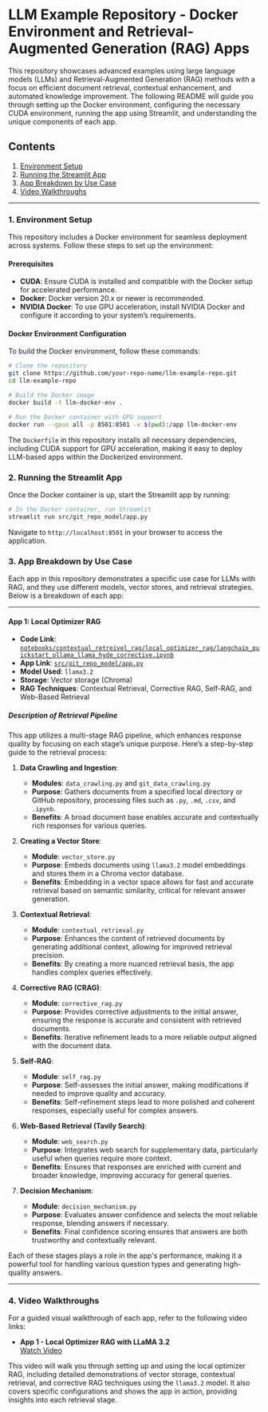 
# LLM Example Repository - Docker Environment and Retrieval-Augmented Generation (RAG) Apps

This repository showcases advanced examples using large language models (LLMs) and Retrieval-Augmented Generation (RAG) methods with a focus on efficient document retrieval, contextual enhancement, and automated knowledge improvement. The following README will guide you through setting up the Docker environment, configuring the necessary CUDA environment, running the app using Streamlit, and understanding the unique components of each app.

## Contents

1. [Environment Setup](#environment-setup)
2. [Running the Streamlit App](#running-the-streamlit-app)
3. [App Breakdown by Use Case](#app-breakdown-by-use-case)
4. [Video Walkthroughs](#video-walkthroughs)

---

### 1. Environment Setup

This repository includes a Docker environment for seamless deployment across systems. Follow these steps to set up the environment:

#### Prerequisites

- **CUDA**: Ensure CUDA is installed and compatible with the Docker setup for accelerated performance.
- **Docker**: Docker version 20.x or newer is recommended.
- **NVIDIA Docker**: To use GPU acceleration, install NVIDIA Docker and configure it according to your system’s requirements.

#### Docker Environment Configuration

To build the Docker environment, follow these commands:

```bash
# Clone the repository
git clone https://github.com/your-repo-name/llm-example-repo.git
cd llm-example-repo

# Build the Docker image
docker build -t llm-docker-env .

# Run the Docker container with GPU support
docker run --gpus all -p 8501:8501 -v $(pwd):/app llm-docker-env
```

The `Dockerfile` in this repository installs all necessary dependencies, including CUDA support for GPU acceleration, making it easy to deploy LLM-based apps within the Dockerized environment.

### 2. Running the Streamlit App

Once the Docker container is up, start the Streamlit app by running:

```bash
# In the Docker container, run Streamlit
streamlit run src/git_repo_model/app.py
```

Navigate to `http://localhost:8501` in your browser to access the application.

### 3. App Breakdown by Use Case

Each app in this repository demonstrates a specific use case for LLMs with RAG, and they use different models, vector stores, and retrieval strategies. Below is a breakdown of each app:

---

#### App 1: Local Optimizer RAG

- **Code Link**: [`notebooks/contextual_retreivel_rag/local_optimizer_rag/langchain_quickstart_ollama_llama_hyde_corrective.ipynb`](notebooks/contextual_retreivel_rag/local_optimizer_rag/langchain_quickstart_ollama_llama_hyde_corrective.ipynb)
- **App Link**: [`src/git_repo_model/app.py`](src/git_repo_model/app.py)
- **Model Used**: `llama3.2`
- **Storage**: Vector storage (Chroma)
- **RAG Techniques**: Contextual Retrieval, Corrective RAG, Self-RAG, and Web-Based Retrieval

##### Description of Retrieval Pipeline

This app utilizes a multi-stage RAG pipeline, which enhances response quality by focusing on each stage’s unique purpose. Here’s a step-by-step guide to the retrieval process:

1. **Data Crawling and Ingestion**:
   - **Modules**: `data_crawling.py` and `git_data_crawling.py`
   - **Purpose**: Gathers documents from a specified local directory or GitHub repository, processing files such as `.py`, `.md`, `.csv`, and `.ipynb`.
   - **Benefits**: A broad document base enables accurate and contextually rich responses for various queries.

2. **Creating a Vector Store**:
   - **Module**: `vector_store.py`
   - **Purpose**: Embeds documents using `llama3.2` model embeddings and stores them in a Chroma vector database.
   - **Benefits**: Embedding in a vector space allows for fast and accurate retrieval based on semantic similarity, critical for relevant answer generation.

3. **Contextual Retrieval**:
   - **Module**: `contextual_retrieval.py`
   - **Purpose**: Enhances the content of retrieved documents by generating additional context, allowing for improved retrieval precision.
   - **Benefits**: By creating a more nuanced retrieval basis, the app handles complex queries effectively.

4. **Corrective RAG (CRAG)**:
   - **Module**: `corrective_rag.py`
   - **Purpose**: Provides corrective adjustments to the initial answer, ensuring the response is accurate and consistent with retrieved documents.
   - **Benefits**: Iterative refinement leads to a more reliable output aligned with the document data.

5. **Self-RAG**:
   - **Module**: `self_rag.py`
   - **Purpose**: Self-assesses the initial answer, making modifications if needed to improve quality and accuracy.
   - **Benefits**: Self-refinement steps lead to more polished and coherent responses, especially useful for complex answers.

6. **Web-Based Retrieval (Tavily Search)**:
   - **Module**: `web_search.py`
   - **Purpose**: Integrates web search for supplementary data, particularly useful when queries require more context.
   - **Benefits**: Ensures that responses are enriched with current and broader knowledge, improving accuracy for general queries.

7. **Decision Mechanism**:
   - **Module**: `decision_mechanism.py`
   - **Purpose**: Evaluates answer confidence and selects the most reliable response, blending answers if necessary.
   - **Benefits**: Final confidence scoring ensures that answers are both trustworthy and contextually relevant.

Each of these stages plays a role in the app's performance, making it a powerful tool for handling various question types and generating high-quality answers.

---

### 4. Video Walkthroughs

For a guided visual walkthrough of each app, refer to the following video links:

- **App 1 - Local Optimizer RAG with LLaMA 3.2**  
  [Watch Video](custom_ollama_docker/videos/git_or_local_repository_local_rag_llama3_2.mp4)

This video will walk you through setting up and using the local optimizer RAG, including detailed demonstrations of vector storage, contextual retrieval, and corrective RAG techniques using the `llama3.2` model. It also covers specific configurations and shows the app in action, providing insights into each retrieval stage.

